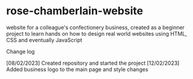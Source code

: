 # rose-chamberlain-website
website for a colleague's confectionery business, created as a beginner project to learn hands on how to design real world websites using HTML, CSS and eventually JavaScript

Change log

[08/02/2023] Created repository and started the project
[12/02/2023] Added business logo to the main page and style changes
